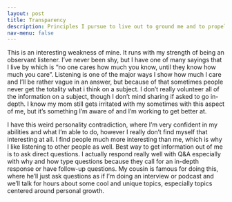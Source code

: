 ```yaml
---
layout: post
title: Transparency
description: Principles I pursue to live out to ground me and to propel me to my purpose and goals. 
nav-menu: false
---
```


This is an interesting weakness of mine. It runs with my strength of being an observant listener. I’ve never been shy, but I have one of many sayings that I live by which is “no one cares how much you know, until they know how much you care”. Listening is one of the major ways I show how much I care and I’ll be rather vague in an answer, but because of that sometimes people never get the totality what i think on a subject. I don’t really volunteer all of the information on a subject, though I don’t mind sharing if asked to go in-depth. I know my mom still gets irritated with my sometimes with this aspect of me, but it’s something I’m aware of and I’m working to get better at. 

I have this weird personality contradiction, where I’m very confident in my abilities and what I’m able to do, however I really don’t find myself that interesting at all. I find people much more interesting than me, which is why I like listening to other people as well. Best way to get information out of me is to ask direct questions. I actually respond really well with Q&A especially with why and how type questions because they call for an in-depth response or have follow-up questions. My cousin is famous for doing this, where he’ll just ask questions as if I’m doing an interview or podcast and we’ll talk for hours about some cool and unique topics, especially topics centered around personal growth. 